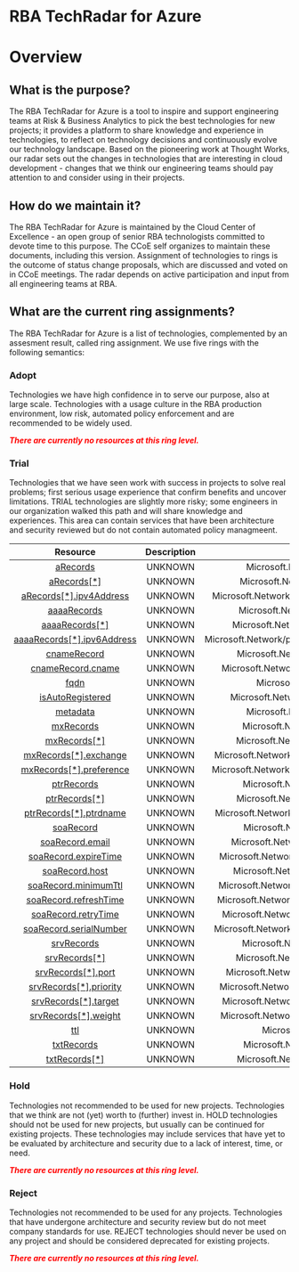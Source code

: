 
RBA TechRadar for Azure
=======================

# Overview

## What is the purpose?


The RBA TechRadar for Azure is a tool to inspire and support engineering teams at Risk & Business Analytics to pick the best technologies for new projects; it provides a platform to share knowledge and experience in technologies, to reflect on technology decisions and continuously evolve our technology landscape.  Based on the pioneering work at Thought Works, our radar sets out the changes in technologies that are interesting in cloud development - changes that we think our engineering teams should pay attention to and consider using in their projects.
## How do we maintain it?


The RBA TechRadar for Azure is maintained by the Cloud Center of Excellence - an open group of senior RBA technologists committed to devote time to this purpose.  The CCoE self organizes to maintain these documents, including this version.  Assignment of technologies to rings is the outcome of status change proposals, which are discussed and voted on in CCoE meetings.  The radar depends on active participation and input from all engineering teams at RBA.
## What are the current ring assignments?


The RBA TechRadar for Azure is a list of technologies, complemented by an assesment result, called ring assignment.  We use five rings with the following semantics:
### Adopt


Technologies we have high confidence in to serve our purpose, also at large scale.  Technologies with a usage culture in the RBA production environment, low risk, automated policy enforcement and are recommended to be widely used.  
  
***<font color="red"> There are currently no resources at this ring level. </font>***
### Trial


Technologies that we have seen work with success in projects to solve real problems;  first serious usage experience that confirm benefits and uncover limitations.  TRIAL technologies are slightly more risky; some engineers in our organization walked this path and will share knowledge and experiences.  This area can contain services that have been architecture and security reviewed but do not contain automated policy managmeent.  

|Resource|Description|Path|Status|
| :---: | :---: | :---: | :---: |
|[aRecords](https://github.com/openrba/python-azure-techradar/blob/master/Microsoft.Network/privateDnsZones/PTR/aRecords)|UNKNOWN|Microsoft.Network/privateDnsZones/PTR/aRecords|TRIAL|
|[aRecords[*]](https://github.com/openrba/python-azure-techradar/blob/master/Microsoft.Network/privateDnsZones/PTR/aRecords[*])|UNKNOWN|Microsoft.Network/privateDnsZones/PTR/aRecords[*]|TRIAL|
|[aRecords[*].ipv4Address](https://github.com/openrba/python-azure-techradar/blob/master/Microsoft.Network/privateDnsZones/PTR/aRecords[*].ipv4Address)|UNKNOWN|Microsoft.Network/privateDnsZones/PTR/aRecords[*].ipv4Address|TRIAL|
|[aaaaRecords](https://github.com/openrba/python-azure-techradar/blob/master/Microsoft.Network/privateDnsZones/PTR/aaaaRecords)|UNKNOWN|Microsoft.Network/privateDnsZones/PTR/aaaaRecords|TRIAL|
|[aaaaRecords[*]](https://github.com/openrba/python-azure-techradar/blob/master/Microsoft.Network/privateDnsZones/PTR/aaaaRecords[*])|UNKNOWN|Microsoft.Network/privateDnsZones/PTR/aaaaRecords[*]|TRIAL|
|[aaaaRecords[*].ipv6Address](https://github.com/openrba/python-azure-techradar/blob/master/Microsoft.Network/privateDnsZones/PTR/aaaaRecords[*].ipv6Address)|UNKNOWN|Microsoft.Network/privateDnsZones/PTR/aaaaRecords[*].ipv6Address|TRIAL|
|[cnameRecord](https://github.com/openrba/python-azure-techradar/blob/master/Microsoft.Network/privateDnsZones/PTR/cnameRecord)|UNKNOWN|Microsoft.Network/privateDnsZones/PTR/cnameRecord|TRIAL|
|[cnameRecord.cname](https://github.com/openrba/python-azure-techradar/blob/master/Microsoft.Network/privateDnsZones/PTR/cnameRecord.cname)|UNKNOWN|Microsoft.Network/privateDnsZones/PTR/cnameRecord.cname|TRIAL|
|[fqdn](https://github.com/openrba/python-azure-techradar/blob/master/Microsoft.Network/privateDnsZones/PTR/fqdn)|UNKNOWN|Microsoft.Network/privateDnsZones/PTR/fqdn|TRIAL|
|[isAutoRegistered](https://github.com/openrba/python-azure-techradar/blob/master/Microsoft.Network/privateDnsZones/PTR/isAutoRegistered)|UNKNOWN|Microsoft.Network/privateDnsZones/PTR/isAutoRegistered|TRIAL|
|[metadata](https://github.com/openrba/python-azure-techradar/blob/master/Microsoft.Network/privateDnsZones/PTR/metadata)|UNKNOWN|Microsoft.Network/privateDnsZones/PTR/metadata|TRIAL|
|[mxRecords](https://github.com/openrba/python-azure-techradar/blob/master/Microsoft.Network/privateDnsZones/PTR/mxRecords)|UNKNOWN|Microsoft.Network/privateDnsZones/PTR/mxRecords|TRIAL|
|[mxRecords[*]](https://github.com/openrba/python-azure-techradar/blob/master/Microsoft.Network/privateDnsZones/PTR/mxRecords[*])|UNKNOWN|Microsoft.Network/privateDnsZones/PTR/mxRecords[*]|TRIAL|
|[mxRecords[*].exchange](https://github.com/openrba/python-azure-techradar/blob/master/Microsoft.Network/privateDnsZones/PTR/mxRecords[*].exchange)|UNKNOWN|Microsoft.Network/privateDnsZones/PTR/mxRecords[*].exchange|TRIAL|
|[mxRecords[*].preference](https://github.com/openrba/python-azure-techradar/blob/master/Microsoft.Network/privateDnsZones/PTR/mxRecords[*].preference)|UNKNOWN|Microsoft.Network/privateDnsZones/PTR/mxRecords[*].preference|TRIAL|
|[ptrRecords](https://github.com/openrba/python-azure-techradar/blob/master/Microsoft.Network/privateDnsZones/PTR/ptrRecords)|UNKNOWN|Microsoft.Network/privateDnsZones/PTR/ptrRecords|TRIAL|
|[ptrRecords[*]](https://github.com/openrba/python-azure-techradar/blob/master/Microsoft.Network/privateDnsZones/PTR/ptrRecords[*])|UNKNOWN|Microsoft.Network/privateDnsZones/PTR/ptrRecords[*]|TRIAL|
|[ptrRecords[*].ptrdname](https://github.com/openrba/python-azure-techradar/blob/master/Microsoft.Network/privateDnsZones/PTR/ptrRecords[*].ptrdname)|UNKNOWN|Microsoft.Network/privateDnsZones/PTR/ptrRecords[*].ptrdname|TRIAL|
|[soaRecord](https://github.com/openrba/python-azure-techradar/blob/master/Microsoft.Network/privateDnsZones/PTR/soaRecord)|UNKNOWN|Microsoft.Network/privateDnsZones/PTR/soaRecord|TRIAL|
|[soaRecord.email](https://github.com/openrba/python-azure-techradar/blob/master/Microsoft.Network/privateDnsZones/PTR/soaRecord.email)|UNKNOWN|Microsoft.Network/privateDnsZones/PTR/soaRecord.email|TRIAL|
|[soaRecord.expireTime](https://github.com/openrba/python-azure-techradar/blob/master/Microsoft.Network/privateDnsZones/PTR/soaRecord.expireTime)|UNKNOWN|Microsoft.Network/privateDnsZones/PTR/soaRecord.expireTime|TRIAL|
|[soaRecord.host](https://github.com/openrba/python-azure-techradar/blob/master/Microsoft.Network/privateDnsZones/PTR/soaRecord.host)|UNKNOWN|Microsoft.Network/privateDnsZones/PTR/soaRecord.host|TRIAL|
|[soaRecord.minimumTtl](https://github.com/openrba/python-azure-techradar/blob/master/Microsoft.Network/privateDnsZones/PTR/soaRecord.minimumTtl)|UNKNOWN|Microsoft.Network/privateDnsZones/PTR/soaRecord.minimumTtl|TRIAL|
|[soaRecord.refreshTime](https://github.com/openrba/python-azure-techradar/blob/master/Microsoft.Network/privateDnsZones/PTR/soaRecord.refreshTime)|UNKNOWN|Microsoft.Network/privateDnsZones/PTR/soaRecord.refreshTime|TRIAL|
|[soaRecord.retryTime](https://github.com/openrba/python-azure-techradar/blob/master/Microsoft.Network/privateDnsZones/PTR/soaRecord.retryTime)|UNKNOWN|Microsoft.Network/privateDnsZones/PTR/soaRecord.retryTime|TRIAL|
|[soaRecord.serialNumber](https://github.com/openrba/python-azure-techradar/blob/master/Microsoft.Network/privateDnsZones/PTR/soaRecord.serialNumber)|UNKNOWN|Microsoft.Network/privateDnsZones/PTR/soaRecord.serialNumber|TRIAL|
|[srvRecords](https://github.com/openrba/python-azure-techradar/blob/master/Microsoft.Network/privateDnsZones/PTR/srvRecords)|UNKNOWN|Microsoft.Network/privateDnsZones/PTR/srvRecords|TRIAL|
|[srvRecords[*]](https://github.com/openrba/python-azure-techradar/blob/master/Microsoft.Network/privateDnsZones/PTR/srvRecords[*])|UNKNOWN|Microsoft.Network/privateDnsZones/PTR/srvRecords[*]|TRIAL|
|[srvRecords[*].port](https://github.com/openrba/python-azure-techradar/blob/master/Microsoft.Network/privateDnsZones/PTR/srvRecords[*].port)|UNKNOWN|Microsoft.Network/privateDnsZones/PTR/srvRecords[*].port|TRIAL|
|[srvRecords[*].priority](https://github.com/openrba/python-azure-techradar/blob/master/Microsoft.Network/privateDnsZones/PTR/srvRecords[*].priority)|UNKNOWN|Microsoft.Network/privateDnsZones/PTR/srvRecords[*].priority|TRIAL|
|[srvRecords[*].target](https://github.com/openrba/python-azure-techradar/blob/master/Microsoft.Network/privateDnsZones/PTR/srvRecords[*].target)|UNKNOWN|Microsoft.Network/privateDnsZones/PTR/srvRecords[*].target|TRIAL|
|[srvRecords[*].weight](https://github.com/openrba/python-azure-techradar/blob/master/Microsoft.Network/privateDnsZones/PTR/srvRecords[*].weight)|UNKNOWN|Microsoft.Network/privateDnsZones/PTR/srvRecords[*].weight|TRIAL|
|[ttl](https://github.com/openrba/python-azure-techradar/blob/master/Microsoft.Network/privateDnsZones/PTR/ttl)|UNKNOWN|Microsoft.Network/privateDnsZones/PTR/ttl|TRIAL|
|[txtRecords](https://github.com/openrba/python-azure-techradar/blob/master/Microsoft.Network/privateDnsZones/PTR/txtRecords)|UNKNOWN|Microsoft.Network/privateDnsZones/PTR/txtRecords|TRIAL|
|[txtRecords[*]](https://github.com/openrba/python-azure-techradar/blob/master/Microsoft.Network/privateDnsZones/PTR/txtRecords[*])|UNKNOWN|Microsoft.Network/privateDnsZones/PTR/txtRecords[*]|TRIAL|

### Hold


Technologies not recommended to be used for new projects. Technologies that we think are not (yet) worth to (further) invest in.  HOLD technologies should not be used for new projects, but usually can be continued for existing projects.  These technologies may include services that have yet to be evaluated by architecture and security due to a lack of interest, time, or need.  
  
***<font color="red"> There are currently no resources at this ring level. </font>***
### Reject


Technologies not recommended to be used for any projects. Technologies that have undergone architecture and security review but do not meet company standards for use.  REJECT technologies should never be used on any project and should be considered deprecated for existing projects.  
  
***<font color="red"> There are currently no resources at this ring level. </font>***